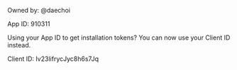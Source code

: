Owned by: @daechoi

App ID: 910311

Using your App ID to get installation tokens? You can now use your Client ID instead.

Client ID: Iv23lifrycJyc8h6s7Jq
